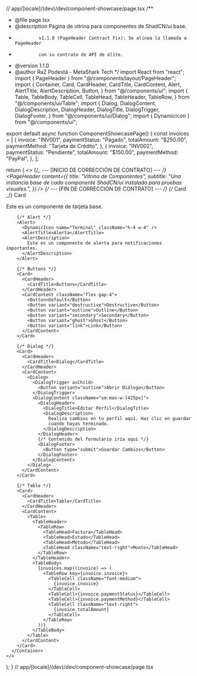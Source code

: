 // app/[locale]/(dev)/dev/component-showcase/page.tsx
/\*\*

- @file page.tsx
- @description Página de vitrina para componentes de ShadCN/ui base.
-              v1.1.0 (PageHeader Contract Fix): Se alinea la llamada a PageHeader
-              con su contrato de API de élite.
- @version 1.1.0
- @author RaZ Podestá - MetaShark Tech
  \*/
  import React from "react";
  import { PageHeader } from "@/components/layout/PageHeader";
  import {
  Container,
  Card,
  CardHeader,
  CardTitle,
  CardContent,
  Alert,
  AlertTitle,
  AlertDescription,
  Button,
  } from "@/components/ui";
  import {
  Table,
  TableBody,
  TableCell,
  TableHead,
  TableHeader,
  TableRow,
  } from "@/components/ui/Table";
  import {
  Dialog,
  DialogContent,
  DialogDescription,
  DialogHeader,
  DialogTitle,
  DialogTrigger,
  DialogFooter,
  } from "@/components/ui/Dialog";
  import { DynamicIcon } from "@/components/ui";

export default async function ComponentShowcasePage() {
const invoices = [
{
invoice: "INV001",
paymentStatus: "Pagado",
totalAmount: "$250.00",
paymentMethod: "Tarjeta de Crédito",
},
{
invoice: "INV002",
paymentStatus: "Pendiente",
totalAmount: "$150.00",
paymentMethod: "PayPal",
},
];

return (
<>
{/_ --- [INICIO DE CORRECCIÓN DE CONTRATO] --- _/}
<PageHeader
content={{
          title: "Vitrina de Componentes",
          subtitle:
            "Una instancia base de cada componente ShadCN/ui instalado para pruebas visuales.",
        }}
/>
{/_ --- [FIN DE CORRECCIÓN DE CONTRATO] --- _/}
<Container className="py-12 space-y-12">
{/_ Card _/}
<Card>
<CardHeader>
<CardTitle>Card</CardTitle>
</CardHeader>
<CardContent>

<p>Este es un componente de tarjeta base.</p>
</CardContent>
</Card>

        {/* Alert */}
        <Alert>
          <DynamicIcon name="Terminal" className="h-4 w-4" />
          <AlertTitle>Alerta</AlertTitle>
          <AlertDescription>
            Este es un componente de alerta para notificaciones importantes.
          </AlertDescription>
        </Alert>

        {/* Buttons */}
        <Card>
          <CardHeader>
            <CardTitle>Buttons</CardTitle>
          </CardHeader>
          <CardContent className="flex gap-4">
            <Button>Default</Button>
            <Button variant="destructive">Destructive</Button>
            <Button variant="outline">Outline</Button>
            <Button variant="secondary">Secondary</Button>
            <Button variant="ghost">Ghost</Button>
            <Button variant="link">Link</Button>
          </CardContent>
        </Card>

        {/* Dialog */}
        <Card>
          <CardHeader>
            <CardTitle>Dialog</CardTitle>
          </CardHeader>
          <CardContent>
            <Dialog>
              <DialogTrigger asChild>
                <Button variant="outline">Abrir Diálogo</Button>
              </DialogTrigger>
              <DialogContent className="sm:max-w-[425px]">
                <DialogHeader>
                  <DialogTitle>Editar Perfil</DialogTitle>
                  <DialogDescription>
                    Realiza cambios en tu perfil aquí. Haz clic en guardar
                    cuando hayas terminado.
                  </DialogDescription>
                </DialogHeader>
                {/* Contenido del formulario iría aquí */}
                <DialogFooter>
                  <Button type="submit">Guardar Cambios</Button>
                </DialogFooter>
              </DialogContent>
            </Dialog>
          </CardContent>
        </Card>

        {/* Table */}
        <Card>
          <CardHeader>
            <CardTitle>Table</CardTitle>
          </CardHeader>
          <CardContent>
            <Table>
              <TableHeader>
                <TableRow>
                  <TableHead>Factura</TableHead>
                  <TableHead>Estado</TableHead>
                  <TableHead>Método</TableHead>
                  <TableHead className="text-right">Monto</TableHead>
                </TableRow>
              </TableHeader>
              <TableBody>
                {invoices.map((invoice) => (
                  <TableRow key={invoice.invoice}>
                    <TableCell className="font-medium">
                      {invoice.invoice}
                    </TableCell>
                    <TableCell>{invoice.paymentStatus}</TableCell>
                    <TableCell>{invoice.paymentMethod}</TableCell>
                    <TableCell className="text-right">
                      {invoice.totalAmount}
                    </TableCell>
                  </TableRow>
                ))}
              </TableBody>
            </Table>
          </CardContent>
        </Card>
      </Container>
    </>

);
}
// app/[locale]/(dev)/dev/component-showcase/page.tsx
